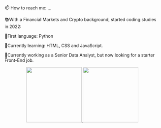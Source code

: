 📫 How to reach me: ...


📚With a Financial Markets and Crypto background, started coding studies in 2022:

   📗First language: Python

   📙Currently learning: HTML, CSS and JavaScript.

💼Currently working as a Senior Data Analyst, but now looking for a starter Front-End job.



<div align="center">
  <a href="https://github.com/claudiobritof">
  <img height="180em" src="https://github-readme-stats.vercel.app/api?username=rafaballerini&show_icons=true&theme=dracula&include_all_commits=true&count_private=true"/>
  <img height="180em" src="https://github-readme-stats.vercel.app/api/top-langs/?username=rafaballerini&layout=compact&langs_count=7&theme=dracula"/>
</div>
